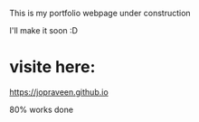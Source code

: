 This is my portfolio webpage under construction

I'll make it soon :D

# visite here:
https://jopraveen.github.io

80% works done
